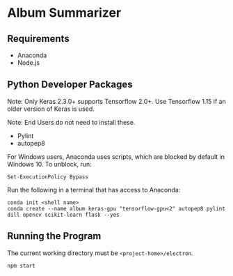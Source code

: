 # Album Summarizer
## Requirements
- Anaconda
- Node.js

## Python Developer Packages
Note: Only Keras 2.3.0+ supports Tensorflow 2.0+. Use Tensorflow 1.15 if an older version of Keras is used.

Note: End Users do not need to install these.
- Pylint
- autopep8

For Windows users, Anaconda uses scripts, which are blocked by default in Windows 10. To unblock, run:
```
Set-ExecutionPolicy Bypass
```

Run the following in a terminal that has access to Anaconda:
```
conda init <shell name>
conda create --name album keras-gpu "tensorflow-gpu<2" autopep8 pylint dill opencv scikit-learn flask --yes
```

## Running the Program
The current working directory must be `<project-home>/electron`.
```
npm start
```